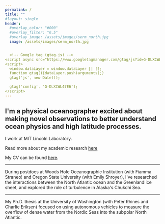 ```yaml
---
permalink: /
title: ""
#layout: single
header:
  #overlay_color: "#000"
  #overlay_filter: "0.5"
  #overlay_image: /assets/images/serm_north.jpg
  image: /assets/images/serm_north.jpg


  <!-- Google tag (gtag.js) -->
<script async src="https://www.googletagmanager.com/gtag/js?id=G-DLXCWL47E6"></script>
<script>
  window.dataLayer = window.dataLayer || [];
  function gtag(){dataLayer.push(arguments);}
  gtag('js', new Date());

  gtag('config', 'G-DLXCWL47E6');
</script>
---
```


**I'm a physical oceanographer excited about making novel observations to better understand ocean physics and high latitude processes.**
---
I work at MIT Lincoln Laboratory.

Read more about my academic research [here](https://nlbeaird.github.io/research/)

My CV can be found [here](https://nlbeaird.github.io/assets/beaird_CV.pdf).

---

During postdocs at Woods Hole Oceanographic Institution (with Fiamma Straneo) and Oregon State University (with Emily Shroyer), I've researched the interactions between the North Atlantic ocean and the Greenland ice sheet, and explored the role of turbulence in Alaska's Chukchi Sea.

---

My Ph.D. thesis at the University of Washington (with Peter Rhines and Charlie Eriksen) focused on using autonomous vehicles to measure the overflow of dense water from the Nordic Seas into the subpolar North Atlantic.
